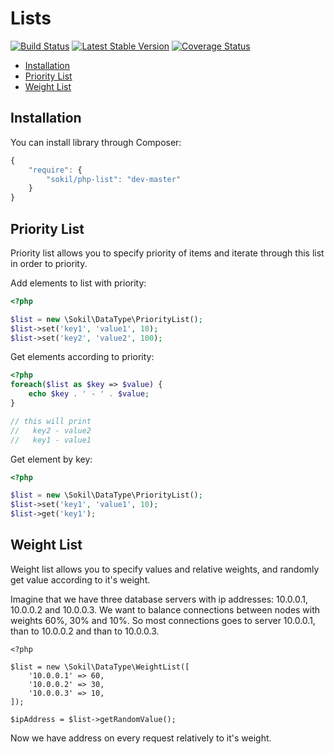 Lists
=====

[![Build Status](https://travis-ci.org/sokil/php-list.png?branch=master&1)](https://travis-ci.org/sokil/php-list)
[![Latest Stable Version](https://poser.pugx.org/sokil/php-list/v/stable.png)](https://packagist.org/packages/sokil/php-list)
[![Coverage Status](https://coveralls.io/repos/sokil/php-list/badge.png)](https://coveralls.io/r/sokil/php-list)

* [Installation](#installation)
* [Priority List](#priority-list)
* [Weight List](#weight-list)

## Installation

You can install library through Composer:

```javascript
{
    "require": {
        "sokil/php-list": "dev-master"
    }
}
```

## Priority List

Priority list allows you to specify priority of items and 
iterate through this list in order to priority.

Add elements to list with priority:

```php
<?php

$list = new \Sokil\DataType\PriorityList();
$list->set('key1', 'value1', 10);
$list->set('key2', 'value2', 100);
```

Get elements according to priority:

```php
<?php
foreach($list as $key => $value) {
    echo $key . ' - ' . $value;
}

// this will print
//   key2 - value2
//   key1 - value1
```

Get element by key:

```php
<?php

$list = new \Sokil\DataType\PriorityList();
$list->set('key1', 'value1', 10);
$list->get('key1');
```
    
## Weight List

Weight list allows you to specify values and relative weights, and randomly
get value according to it's weight.

Imagine that we have three database servers with ip addresses: 10.0.0.1, 10.0.0.2 and 10.0.0.3.
We want to balance connections between nodes with weights 60%, 30% and 10%. So 
most connections goes to server 10.0.0.1, than to 10.0.0.2 and than to 10.0.0.3.

```
<?php

$list = new \Sokil\DataType\WeightList([
    '10.0.0.1' => 60,
    '10.0.0.2' => 30,
    '10.0.0.3' => 10,
]);

$ipAddress = $list->getRandomValue();
```
    
Now we have address on every request relatively to it's weight.
